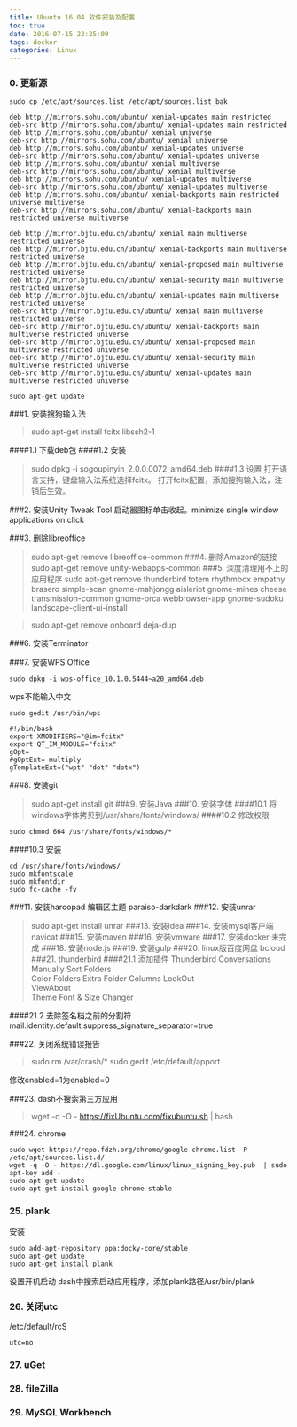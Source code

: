 ```yaml
---
title: Ubuntu 16.04 软件安装及配置
toc: true
date: 2016-07-15 22:25:09
tags: docker
categories: Linux
---
```



### 0. 更新源
```
sudo cp /etc/apt/sources.list /etc/apt/sources.list_bak
```

```
deb http://mirrors.sohu.com/ubuntu/ xenial-updates main restricted
deb-src http://mirrors.sohu.com/ubuntu/ xenial-updates main restricted
deb http://mirrors.sohu.com/ubuntu/ xenial universe
deb-src http://mirrors.sohu.com/ubuntu/ xenial universe
deb http://mirrors.sohu.com/ubuntu/ xenial-updates universe
deb-src http://mirrors.sohu.com/ubuntu/ xenial-updates universe
deb http://mirrors.sohu.com/ubuntu/ xenial multiverse
deb-src http://mirrors.sohu.com/ubuntu/ xenial multiverse
deb http://mirrors.sohu.com/ubuntu/ xenial-updates multiverse
deb-src http://mirrors.sohu.com/ubuntu/ xenial-updates multiverse
deb http://mirrors.sohu.com/ubuntu/ xenial-backports main restricted universe multiverse
deb-src http://mirrors.sohu.com/ubuntu/ xenial-backports main restricted universe multiverse

deb http://mirror.bjtu.edu.cn/ubuntu/ xenial main multiverse restricted universe
deb http://mirror.bjtu.edu.cn/ubuntu/ xenial-backports main multiverse restricted universe
deb http://mirror.bjtu.edu.cn/ubuntu/ xenial-proposed main multiverse restricted universe
deb http://mirror.bjtu.edu.cn/ubuntu/ xenial-security main multiverse restricted universe
deb http://mirror.bjtu.edu.cn/ubuntu/ xenial-updates main multiverse restricted universe
deb-src http://mirror.bjtu.edu.cn/ubuntu/ xenial main multiverse restricted universe
deb-src http://mirror.bjtu.edu.cn/ubuntu/ xenial-backports main multiverse restricted universe
deb-src http://mirror.bjtu.edu.cn/ubuntu/ xenial-proposed main multiverse restricted universe
deb-src http://mirror.bjtu.edu.cn/ubuntu/ xenial-security main multiverse restricted universe
deb-src http://mirror.bjtu.edu.cn/ubuntu/ xenial-updates main multiverse restricted universe
```
```
sudo apt-get update
```
###1. 安装搜狗输入法
>sudo apt-get install fcitx libssh2-1

####1.1 下载deb包
####1.2 安装
>sudo dpkg -i sogoupinyin_2.0.0.0072_amd64.deb
####1.3 设置
打开语言支持，键盘输入法系统选择fcitx。
    打开fcitx配置，添加搜狗输入法，注销后生效。

###2. 安装Unity Tweak Tool
启动器图标单击收起。minimize single window applications on click

###3. 删除libreoffice
>sudo apt-get remove libreoffice-common
###4. 删除Amazon的链接
>sudo apt-get remove unity-webapps-common
###5. 深度清理用不上的应用程序
>sudo apt-get remove thunderbird totem rhythmbox empathy brasero simple-scan gnome-mahjongg aisleriot gnome-mines cheese transmission-common gnome-orca webbrowser-app gnome-sudoku  landscape-client-ui-install

>sudo apt-get remove onboard deja-dup

###6. 安装Terminator

###7. 安装WPS Office
```
sudo dpkg -i wps-office_10.1.0.5444~a20_amd64.deb
```
wps不能输入中文
```
sudo gedit /usr/bin/wps

#!/bin/bash
export XMODIFIERS="@im=fcitx"
export QT_IM_MODULE="fcitx"
gOpt=
#gOptExt=-multiply
gTemplateExt=("wpt" "dot" "dotx")
```
###8. 安装git
>sudo apt-get install git
###9. 安装Java
###10. 安装字体
####10.1 将windows字体拷贝到/usr/share/fonts/windows/
####10.2 修改权限
```
sudo chmod 664 /usr/share/fonts/windows/*
```
####10.3 安装
```
cd /usr/share/fonts/windows/
sudo mkfontscale
sudo mkfontdir
sudo fc-cache -fv
```
###11. 安装haroopad
编辑区主题 paraiso-darkdark
###12. 安装unrar
>sudo apt-get install unrar
###13. 安装idea
###14. 安装mysql客户端navicat
###15. 安装maven
###16. 安装vmware
###17. 安装docker 未完成
###18. 安装node.js
###19. 安装gulp
###20. linux版百度网盘 bcloud
###21. thunderbird
####21.1 添加插件
Thunderbird Conversations  
Manually Sort Folders  
Color Folders
Extra Folder Columns
LookOut  
ViewAbout  
Theme Font & Size Changer  

####21.2 去除签名档之前的分割符
mail.identity.default.suppress_signature_separator=true

###22. 关闭系统错误报告
>sudo rm /var/crash/*
    sudo gedit /etc/default/apport

修改enabled=1为enabled=0

###23. dash不搜索第三方应用
>wget -q -O - https://fixUbuntu.com/fixubuntu.sh | bash

###24. chrome
```
sudo wget https://repo.fdzh.org/chrome/google-chrome.list -P /etc/apt/sources.list.d/
wget -q -O - https://dl.google.com/linux/linux_signing_key.pub  | sudo apt-key add -
sudo apt-get update
sudo apt-get install google-chrome-stable

```
### 25. plank
安装
```
sudo add-apt-repository ppa:docky-core/stable
sudo apt-get update
sudo apt-get install plank
```
设置开机启动
dash中搜索启动应用程序，添加plank路径/usr/bin/plank

### 26. 关闭utc
/etc/default/rcS
```
utc=no
```
### 27. uGet
### 28. fileZilla
### 29. MySQL Workbench
